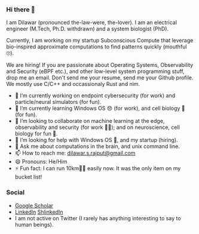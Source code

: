 ### Hi there 👋

I am Dilawar (pronounced the-law-were, the-lover). I am an electrical engineer (M.Tech, Ph.D. withdrawn)
and a system biologist (PhD).

Currently, I am working on my startup Subconscious Compute that leverage bio-inspired approximate computations
to find patterns quickly (mouthful 🙄). 

We are hiring! If you are passionate about Operating Systems, Observability and Security (eBPF etc.), and 
other low-level system programming stuff, drop me an email. Don't send me your resume, send me your Github profile. 
We mostly use C/C++ and occassionaly Rust and nim.

- 🔭 I’m currently working on endpoint cybersecurity (for work) and particle/neural simulators (for fun).
- 🌱 I’m currently learning Windows OS 😞 (for work), and cell biology 🌛 (for fun).
- 👯 I’m looking to collaborate on machine learning at the edge, observability and security (for work 👷‍♂️); and on neuroscience, cell biology for fun 🏏. 
- 🤔 I’m looking for help with Windows OS 🦖, and my startup (hiring).
- 💬 Ask me about computations in the brain, and unix command line.
- 📫 How to reach me: <dilawar.s.rajput@gmail.com>
- 😄 Pronouns: He/Him
- ⚡ Fun fact: I can run 10km🏃‍♂️ easily now. It was the only item on my bucket list!

### Social

- [Google Scholar](https://scholar.google.com/citations?user=M8uppRgAAAAJ&hl=en&authuser=1)
- [LinkedIn](https://www.linkedin.com/in/dilawar-singh/) [ShlinkedIn](https://www.shlinkedin.com/sh/hotteasaurus)
- I am not active on Twitter (I rarely has anything interesting to say to human beings). 
